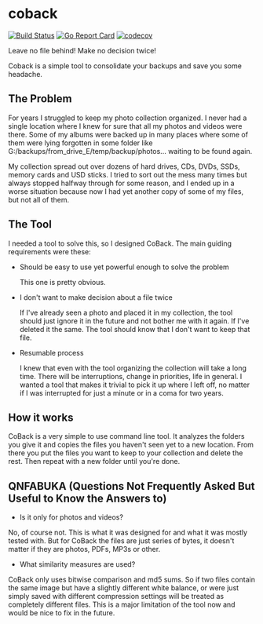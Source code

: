 # coback

[![Build Status](https://travis-ci.com/mitro42/coback.svg?branch=master)](https://travis-ci.com/mitro42/coback)
[![Go Report Card](https://goreportcard.com/badge/github.com/mitro42/coback)](https://goreportcard.com/report/github.com/mitro42/coback)
[![codecov](https://codecov.io/gh/mitro42/coback/branch/master/graph/badge.svg)](https://codecov.io/gh/mitro42/coback)

Leave no file behind! Make no decision twice!

Coback is a simple tool to consolidate your backups and save you some headache.

## The Problem

For years I struggled to keep my photo collection organized. I never had a single location where I knew for sure that all my photos and videos were there. Some of my albums were backed up in many places where some of them were lying forgotten in some folder like G:/backups/from_drive_E/temp/backup/photos... waiting to be found again.

My collection spread out over dozens of hard drives, CDs, DVDs, SSDs, memory cards and USD sticks. I tried to sort out the mess many times but always stopped halfway through for some reason, and I ended up in a worse situation because now I had yet another copy of some of my files, but not all of them.

## The Tool

I needed a tool to solve this, so I designed CoBack. The main guiding requirements were these:

- Should be easy to use yet powerful enough to solve the problem

  This one is pretty obvious.

- I don't want to make decision about a file twice

  If I've already seen a photo and placed it in my collection, the tool should just ignore it in the future and not bother me with it again.
  If I've deleted it the same. The tool should know that I don't want to keep that file.

- Resumable process

  I knew that even with the tool organizing the collection will take a long time. There will be interruptions, change in priorities, life in general. I wanted a tool that makes it trivial to pick it up where I left off, no matter if I was interrupted for just a minute or in a coma for two years.

## How it works

CoBack is a very simple to use command line tool. It analyzes the folders you give it and copies the files you haven't seen yet to a new location. From there you put the files you want to keep to your collection and delete the rest. Then repeat with a new folder until you're done.

## QNFABUKA (Questions Not Frequently Asked But Useful to Know the Answers to)

- Is it only for photos and videos?

No, of course not. This is what it was designed for and what it was mostly tested with. But for CoBack the files are just series of bytes, it doesn't matter if they are photos, PDFs, MP3s or other.

- What similarity measures are used?

CoBack only uses bitwise comparison and md5 sums. So if two files contain the same image but have a slightly different white balance, or were just simply saved with different compression settings will be treated as completely different files. This is a major limitation of the tool now and would be nice to fix in the future.
